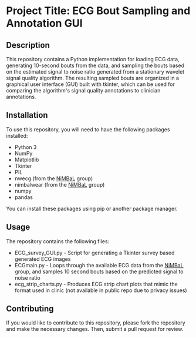 # Project Title: ECG Bout Sampling and Annotation GUI

## Description
This repository contains a Python implementation for loading ECG data, generating 10-second bouts from the data, and sampling the bouts based on the estimated signal to noise ratio generated from a stationary wavelet signal quality algorithm. The resulting sampled bouts are organized in a graphical user interface (GUI) built with tkinter, which can be used for comparing the algorithm's signal quality annotations to clinician annotations.

## Installation
To use this repository, you will need to have the following packages installed:

- Python 3
- NumPy
- Matplotlib
- Tkinter
- PIL
- nwecg (from the [NiMBaL](https://github.com/nimbal) group)
- nimbalwear (from the [NiMBaL](https://github.com/nimbal) group)
- numpy
- pandas

You can install these packages using pip or another package manager.

## Usage
The repository contains the following files:

- ECG_survey_GUI.py - Script for generating a Tkinter survey based generated ECG images
- ECGmain.py - Loops through the available ECG data from the [NiMBaL](https://github.com/nimbal) group, and samples 10 second bouts based on the predicted signal to noise ratio
- ecg_strip_charts.py - Produces ECG strip chart plots that mimic the format used in clinic (not available in public repo due to privacy issues)

## Contributing
If you would like to contribute to this repository, please fork the repository and make the necessary changes. Then, submit a pull request for review.

